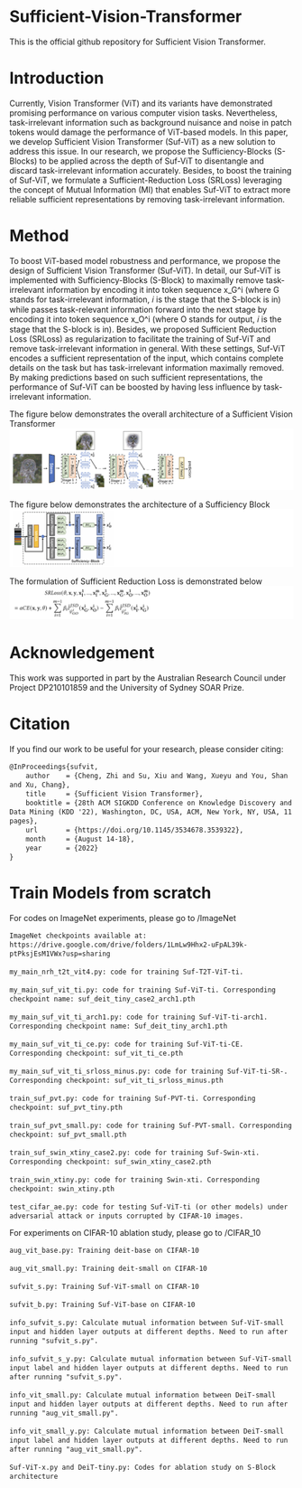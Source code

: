 # Sufficient-Vision-Transformer

This is the official github repository for Sufficient Vision Transformer.

# Introduction
Currently, Vision Transformer (ViT) and its variants have demonstrated promising performance on various computer vision tasks. Nevertheless, task-irrelevant information such as background nuisance and noise in patch tokens would damage the performance of ViT-based models. In this paper, we develop Sufficient Vision Transformer (Suf-ViT) as a new solution to address this issue. In our research, we propose the Sufficiency-Blocks (S-Blocks) to be applied across the depth of Suf-ViT to disentangle and discard task-irrelevant information accurately. Besides, to boost the training of Suf-ViT, we formulate a Sufficient-Reduction Loss (SRLoss) leveraging the concept of Mutual Information (MI) that enables Suf-ViT to extract more reliable sufficient representations by removing task-irrelevant information. 

# Method
To boost ViT-based model robustness and performance, we propose the design of Sufficient Vision Transformer (Suf-ViT). In detail, our Suf-ViT is implemented with Sufficiency-Blocks (S-Block) to maximally remove task-irrelevant information by encoding it into token sequence x_G^i (where G stands for task-irrelevant information, 𝑖 is the stage that the S-block is in) while passes task-relevant information forward into the next stage by encoding it into token sequence x_O^i (where O stands for output, 𝑖 is the stage that the S-block is in). Besides, we proposed Sufficient Reduction Loss (SRLoss) as regularization to facilitate the training of Suf-ViT and remove task-irrelevant information in general. With these settings, Suf-ViT encodes a sufficient representation of the input, which contains complete details
on the task but has task-irrelevant information maximally removed. By making predictions based on such sufficient representations, the performance of Suf-ViT can be boosted by having less influence by task-irrelevant information.

The figure below demonstrates the overall architecture of a Sufficient Vision Transformer
![alt text](https://github.com/zhicheng2T0/Sufficient-Vision-Transformer/blob/main/sufvit2.PNG)

The figure below demonstrates the architecture of a Sufficiency Block
![alt text](https://github.com/zhicheng2T0/Sufficient-Vision-Transformer/blob/main/sblock.PNG)

The formulation of Sufficient Reduction Loss is demonstrated below
![alt text](https://github.com/zhicheng2T0/Sufficient-Vision-Transformer/blob/main/srloss.PNG)

# Acknowledgement

This work was supported in part by the Australian Research Council under Project DP210101859 and the University of Sydney SOAR Prize.


# Citation
If you find our work to be useful for your research, please consider citing:

	@InProceedings{sufvit,
		author    = {Cheng, Zhi and Su, Xiu and Wang, Xueyu and You, Shan and Xu, Chang},
		title     = {Sufficient Vision Transformer},
		booktitle = {28th ACM SIGKDD Conference on Knowledge Discovery and Data Mining (KDD '22), Washington, DC, USA, ACM, New York, NY, USA, 11 pages},
		url       = {https://doi.org/10.1145/3534678.3539322},
		month     = {August 14-18},
		year      = {2022}
	}


# Train Models from scratch

For codes on ImageNet experiments, please go to /ImageNet
		
	ImageNet checkpoints available at: https://drive.google.com/drive/folders/1LmLw9Hhx2-uFpAL39k-ptPksjEsM1VWx?usp=sharing
	
	my_main_nrh_t2t_vit4.py: code for training Suf-T2T-ViT-ti.

	my_main_suf_vit_ti.py: code for training Suf-ViT-ti. Corresponding checkpoint name: suf_deit_tiny_case2_arch1.pth

	my_main_suf_vit_ti_arch1.py: code for training Suf-ViT-ti-arch1. Corresponding checkpoint name: Suf_deit_tiny_arch1.pth
	
	my_main_suf_vit_ti_ce.py: code for training Suf-ViT-ti-CE. Corresponding checkpoint: suf_vit_ti_ce.pth

	my_main_suf_vit_ti_srloss_minus.py: code for training Suf-ViT-ti-SR-. Corresponding checkpoint: suf_vit_ti_srloss_minus.pth

	train_suf_pvt.py: code for training Suf-PVT-ti. Corresponding checkpoint: suf_pvt_tiny.pth

	train_suf_pvt_small.py: code for training Suf-PVT-small. Corresponding checkpoint: suf_pvt_small.pth

	train_suf_swin_xtiny_case2.py: code for training Suf-Swin-xti. Corresponding checkpoint: suf_swin_xtiny_case2.pth

	train_swin_xtiny.py: code for training Swin-xti. Corresponding checkpoint: swin_xtiny.pth

	test_cifar_ae.py: code for testing Suf-ViT-ti (or other models) under adversarial attack or inputs corrupted by CIFAR-10 images.

For experiments on CIFAR-10 ablation study, please go to /CIFAR_10

	aug_vit_base.py: Training deit-base on CIFAR-10
	
	aug_vit_small.py: Training deit-small on CIFAR-10
	
	sufvit_s.py: Training Suf-ViT-small on CIFAR-10
	
	sufvit_b.py: Training Suf-ViT-base on CIFAR-10
	
	info_sufvit_s.py: Calculate mutual information between Suf-ViT-small input and hidden layer outputs at different depths. Need to run after running "sufvit_s.py".
	
	info_sufvit_s_y.py: Calculate mutual information between Suf-ViT-small input label and hidden layer outputs at different depths. Need to run after running "sufvit_s.py".
	
	info_vit_small.py: Calculate mutual information between DeiT-small input and hidden layer outputs at different depths. Need to run after running "aug_vit_small.py".
	
	info_vit_small_y.py: Calculate mutual information between DeiT-small input label and hidden layer outputs at different depths. Need to run after running "aug_vit_small.py".
	
	Suf-ViT-x.py and DeiT-tiny.py: Codes for ablation study on S-Block architecture
